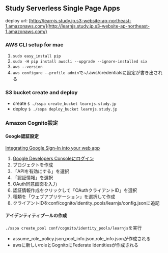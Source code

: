 
## Study Serverless Single Page Apps

deploy url: [http://learnjs.study.jp.s3-website-ap-northeast-1.amazonaws.com/](http://learnjs.study.jp.s3-website-ap-northeast-1.amazonaws.com/) 

### AWS CLI setup for mac

1. `sudo easy_install pip`
2. `sudo -H pip install awscli --upgrade --ignore-installed six`
3. `aws --version`
4. `aws configure --profile admin`で~/.aws/credentialsに設定が書き出される

### S3 bucket create and deploy

* create `$ ./sspa create_bucket learnjs.study.jp`
* deploy `$ ./sspa deploy_bucket learnjs.study.jp`

### Amazon Cognito設定

#### Google認証設定

[Integrating Google Sign-In into your web app](https://developers.google.com/identity/sign-in/web/sign-in)

1. [Google Developers Consoleにログイン](https://console.developers.google.com)
2. プロジェクトを作成
3. 「APIを有効にする」を選択
4. 「認証情報」を選択
5. OAuth同意画面を入力
6. 認証情報作成をクリックして「OAuthクライアントID」を選択
7. 種類を「ウェブアプリケーション」を選択して作成
8. クライアントIDをconf/cognito/identity_pools/learnjs/config.jsonに追記

#### アイデンティティプールの作成

`./sspa create_pool conf/cognito/identity_pools/learnjs`を実行
* assume_role_policy.json,pool_info.json,role_info.jsonが作成される
* awsに新しいroleとGognitoにFederate Identitiesが作成される
